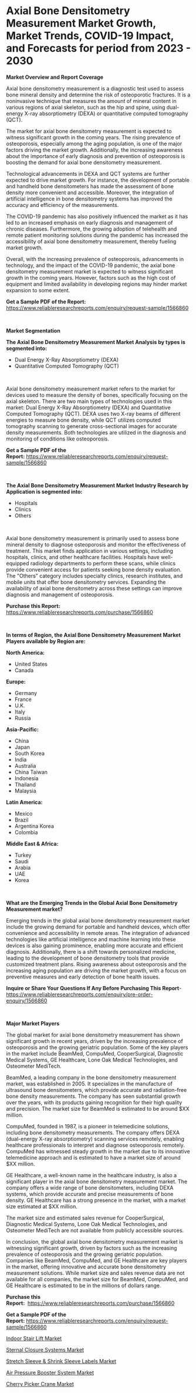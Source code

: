 <p><h1>Axial Bone Densitometry Measurement Market Growth, Market Trends, COVID-19 Impact, and Forecasts for period from 2023 - 2030</h1></p><p><strong>Market Overview and Report Coverage</strong></p>
<p><p>Axial bone densitometry measurement is a diagnostic test used to assess bone mineral density and determine the risk of osteoporotic fractures. It is a noninvasive technique that measures the amount of mineral content in various regions of axial skeleton, such as the hip and spine, using dual-energy X-ray absorptiometry (DEXA) or quantitative computed tomography (QCT).</p><p>The market for axial bone densitometry measurement is expected to witness significant growth in the coming years. The rising prevalence of osteoporosis, especially among the aging population, is one of the major factors driving the market growth. Additionally, the increasing awareness about the importance of early diagnosis and prevention of osteoporosis is boosting the demand for axial bone densitometry measurement.</p><p>Technological advancements in DEXA and QCT systems are further expected to drive market growth. For instance, the development of portable and handheld bone densitometers has made the assessment of bone density more convenient and accessible. Moreover, the integration of artificial intelligence in bone densitometry systems has improved the accuracy and efficiency of the measurements.</p><p>The COVID-19 pandemic has also positively influenced the market as it has led to an increased emphasis on early diagnosis and management of chronic diseases. Furthermore, the growing adoption of telehealth and remote patient monitoring solutions during the pandemic has increased the accessibility of axial bone densitometry measurement, thereby fueling market growth.</p><p>Overall, with the increasing prevalence of osteoporosis, advancements in technology, and the impact of the COVID-19 pandemic, the axial bone densitometry measurement market is expected to witness significant growth in the coming years. However, factors such as the high cost of equipment and limited availability in developing regions may hinder market expansion to some extent.</p></p>
<p><strong>Get a Sample PDF of the Report:</strong> <a href="https://www.reliableresearchreports.com/enquiry/request-sample/1566860">https://www.reliableresearchreports.com/enquiry/request-sample/1566860</a></p>
<p>&nbsp;</p>
<p><strong>Market Segmentation</strong></p>
<p><strong>The Axial Bone Densitometry Measurement Market Analysis by types is segmented into:</strong></p>
<p><ul><li>Dual Energy X-Ray Absorptiometry (DEXA)</li><li>Quantitative Computed Tomography (QCT)</li></ul></p>
<p>&nbsp;</p>
<p><p>Axial bone densitometry measurement market refers to the market for devices used to measure the density of bones, specifically focusing on the axial skeleton. There are two main types of technologies used in this market: Dual Energy X-Ray Absorptiometry (DEXA) and Quantitative Computed Tomography (QCT). DEXA uses two X-ray beams of different energies to measure bone density, while QCT utilizes computed tomography scanning to generate cross-sectional images for accurate density measurements. Both technologies are utilized in the diagnosis and monitoring of conditions like osteoporosis.</p></p>
<p><strong>Get a Sample PDF of the Report:</strong>&nbsp;<a href="https://www.reliableresearchreports.com/enquiry/request-sample/1566860">https://www.reliableresearchreports.com/enquiry/request-sample/1566860</a></p>
<p>&nbsp;</p>
<p><strong>The Axial Bone Densitometry Measurement Market Industry Research by Application is segmented into:</strong></p>
<p><ul><li>Hospitals</li><li>Clinics</li><li>Others</li></ul></p>
<p>&nbsp;</p>
<p><p>Axial bone densitometry measurement is primarily used to assess bone mineral density to diagnose osteoporosis and monitor the effectiveness of treatment. This market finds application in various settings, including hospitals, clinics, and other healthcare facilities. Hospitals have well-equipped radiology departments to perform these scans, while clinics provide convenient access for patients seeking bone density evaluation. The "Others" category includes specialty clinics, research institutes, and mobile units that offer bone densitometry services. Expanding the availability of axial bone densitometry across these settings can improve diagnosis and management of osteoporosis.</p></p>
<p><strong>Purchase this Report:</strong>&nbsp; <a href="https://www.reliableresearchreports.com/purchase/1566860">https://www.reliableresearchreports.com/purchase/1566860</a></p>
<p>&nbsp;</p>
<p><strong>In terms of Region, the Axial Bone Densitometry Measurement Market Players available by Region are:</strong></p>
<p>
    <p> <strong> North America: </strong>
        <ul>
            <li>United States</li>
            <li>Canada</li>
        </ul>
        </p> 
    <p> <strong> Europe: </strong>
        <ul>
            <li>Germany</li>
            <li>France</li>
            <li>U.K.</li>
            <li>Italy</li>
            <li>Russia</li>
        </ul>
        </p> 
    <p> <strong> Asia-Pacific: </strong>
        <ul>
            <li>China</li>
            <li>Japan</li>
            <li>South Korea</li>
            <li>India</li>
            <li>Australia</li>
            <li>China Taiwan</li>
            <li>Indonesia</li>
            <li>Thailand</li>
            <li>Malaysia</li>
        </ul>
        </p> 
    <p> <strong> Latin America: </strong>
        <ul>
            <li>Mexico</li>
            <li>Brazil</li>
            <li>Argentina Korea</li>
            <li>Colombia</li>
        </ul>
        </p> 
    <p> <strong> Middle East & Africa: </strong>
        <ul>
            <li>Turkey</li>
            <li>Saudi</li>
            <li>Arabia</li>
            <li>UAE</li>
            <li>Korea</li>
        </ul>
    </p>
    </p>
<p>&nbsp;</p>
<p><strong>What are the Emerging Trends in the Global Axial Bone Densitometry Measurement market?</strong></p>
<p><p>Emerging trends in the global axial bone densitometry measurement market include the growing demand for portable and handheld devices, which offer convenience and accessibility in remote areas. The integration of advanced technologies like artificial intelligence and machine learning into these devices is also gaining prominence, enabling more accurate and efficient diagnosis. Additionally, there is a shift towards personalized medicine, leading to the development of bone densitometry tools that provide customized treatment plans. Rising awareness about osteoporosis and the increasing aging population are driving the market growth, with a focus on preventive measures and early detection of bone health issues.</p></p>
<p><strong>Inquire or Share Your Questions If Any Before Purchasing This Report</strong>- <a href="https://www.reliableresearchreports.com/enquiry/pre-order-enquiry/1566860">https://www.reliableresearchreports.com/enquiry/pre-order-enquiry/1566860</a></p>
<p>&nbsp;</p>
<p><strong>Major Market Players</strong></p>
<p><p>The global market for axial bone densitometry measurement has shown significant growth in recent years, driven by the increasing prevalence of osteoporosis and the growing geriatric population. Some of the key players in the market include BeamMed, CompuMed, CooperSurgical, Diagnostic Medical Systems, GE Healthcare, Lone Oak Medical Technologies, and Osteometer MediTech.</p><p>BeamMed, a leading company in the bone densitometry measurement market, was established in 2005. It specializes in the manufacture of ultrasound bone densitometers, which provide accurate and radiation-free bone density measurements. The company has seen substantial growth over the years, with its products gaining recognition for their high quality and precision. The market size for BeamMed is estimated to be around $XX million.</p><p>CompuMed, founded in 1987, is a pioneer in telemedicine solutions, including bone densitometry measurements. The company offers DEXA (dual-energy X-ray absorptiometry) scanning services remotely, enabling healthcare professionals to interpret and diagnose osteoporosis remotely. CompuMed has witnessed steady growth in the market due to its innovative telemedicine approach and is estimated to have a market size of around $XX million.</p><p>GE Healthcare, a well-known name in the healthcare industry, is also a significant player in the axial bone densitometry measurement market. The company offers a wide range of bone densitometers, including DEXA systems, which provide accurate and precise measurements of bone density. GE Healthcare has a strong presence in the market, with a market size estimated at $XX million.</p><p>The market size and estimated sales revenue for CooperSurgical, Diagnostic Medical Systems, Lone Oak Medical Technologies, and Osteometer MediTech are not available from publicly accessible sources.</p><p>In conclusion, the global axial bone densitometry measurement market is witnessing significant growth, driven by factors such as the increasing prevalence of osteoporosis and the growing geriatric population. Companies like BeamMed, CompuMed, and GE Healthcare are key players in the market, offering innovative and accurate bone densitometry measurement solutions. While market size and sales revenue data are not available for all companies, the market size for BeamMed, CompuMed, and GE Healthcare is estimated to be in the millions of dollars range.</p></p>
<p><strong>Purchase this Report:</strong>&nbsp;&nbsp;<a href="https://www.reliableresearchreports.com/purchase/1566860">https://www.reliableresearchreports.com/purchase/1566860</a></p>
<p></p>
<p><strong>Get a Sample PDF of the Report:</strong>&nbsp;<a href="https://www.reliableresearchreports.com/enquiry/request-sample/1566860">https://www.reliableresearchreports.com/enquiry/request-sample/1566860</a></p>
<p><p><a href="https://www.linkedin.com/pulse/indoor-stair-lift-market-size-share-amp-trends-analysis-wucaf/">Indoor Stair Lift Market</a></p><p><a href="https://medium.com/@v4171497/sternal-closure-systems-market-size-cagr-trends-2024-2030-519f1d5588ef">Sternal Closure Systems Market</a></p><p><a href="https://medium.com/@v8581137/stretch-sleeve-amp-shrink-sleeve-labels-market-size-growth-forecast-2023-2030-ef649abbeaec">Stretch Sleeve & Shrink Sleeve Labels Market</a></p><p><a href="https://www.linkedin.com/pulse/air-pressure-booster-system-market-research-report-homqf/">Air Pressure Booster System Market</a></p><p><a href="https://www.linkedin.com/pulse/cherry-picker-crane-market-research-report-unlocks-analysis-bu9bf/">Cherry Picker Crane Market</a></p></p>